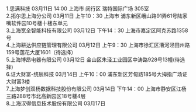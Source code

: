1.思满科技    03月11日  14:00 上海市 闵行区 瑞特国际广场 305室
<br>
2.拓尔思上海分公司   03月11日  上午10：30  上海市 浦东新区峨山路91弄61号陆家嘴软件园10号楼十楼东单元
<br>
3.上海宽全智能科技有限公司   03月12日   下午14：30  上海市嘉定区阿克苏路1358号
<br>
4.上海耕达供应链管理有限公司  03月12日  上午9：30 上海市徐汇区漕河泾田州路159号莲花大厦1601（待选择）
<br>
5.上海博昂电器有限公司 03月12日   金山区朱泾工业园区中涛路928号13幢(待选择)
<br>
6.证大财富-统辰科技  03月14日  上午10：00 浦东新区芳甸路185号大拇指广场证大财富3楼
<br>
7.上海梦创双杨数据科技股份有限公司  03月14日 下午14：00 上海市静安区江杨三路288号市北高新园区18号楼4层
<br>
8.上海汉得信息技术股份有限公司   03月17日  
